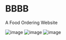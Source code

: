 # BBBB

A Food Ordering Website

![image](https://user-images.githubusercontent.com/67852680/148663891-f638fb12-07df-406c-816d-29f5d3379c76.png)
![image](https://user-images.githubusercontent.com/67852680/148663996-6a132520-1b47-4886-8922-d9272ac3146e.png)
![image](https://user-images.githubusercontent.com/67852680/148663985-ab4ba997-3d80-4a6e-8a74-5268ea90f9b5.png)

